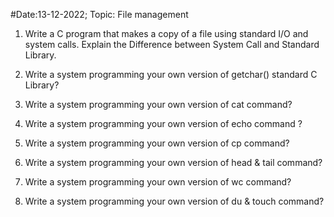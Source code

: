 #Date:13-12-2022; Topic: File management

1. Write a C program that makes a copy of a file using standard I/O and system calls.  Explain the  Difference between System Call and Standard Library.

2. Write a system programming your own version of getchar() standard C Library?

3. Write a system programming your own version of cat command?

4. Write a system programming your own version of echo command \?

5. Write a system programming your own version of cp command?

6. Write a system programming your own version of head & tail command?

7. Write a system programming your own version of wc command?

8. Write a system programming your own version of du & touch command?
